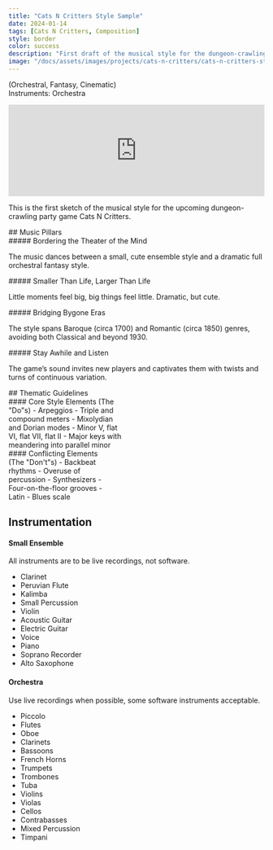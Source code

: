 ```yaml
---
title: "Cats N Critters Style Sample"
date: 2024-01-14
tags: [Cats N Critters, Composition]
style: border
color: success
description: "First draft of the musical style for the dungeon-crawling party game Cats N Critters."
image: "/docs/assets/images/projects/cats-n-critters/cats-n-critters-stylesamplepost.png"
---
```


(Orchestral, Fantasy, Cinematic)\
Instruments: Orchestra
<iframe width="100%" height="180" scrolling="no" frameborder="no" allow="autoplay" src="https://w.soundcloud.com/player/?url=https%3A//api.soundcloud.com/tracks/1717886721%3Fsecret_token%3Ds-HJmRxpsSAaL&color=%235183ab&auto_play=false&hide_related=false&show_comments=true&show_user=true&show_reposts=false&show_teaser=true"></iframe>

This is the first sketch of the musical style for the upcoming dungeon-crawling party game Cats N Critters.

<div class="row" markdown="1">
## Music Pillars
<div class="row" markdown="1">
<div class="col" markdown="1">
##### Bordering the Theater of the Mind
 
The music dances between a small, cute ensemble style and a dramatic full orchestral fantasy style.
</div>

<div class="col" markdown="1">
##### Smaller Than Life, Larger Than Life

Little moments feel big, big things feel little. Dramatic, but cute. 
</div>

<div class="col" markdown="1">
##### Bridging Bygone Eras

The style spans Baroque (circa 1700) and Romantic (circa 1850) genres, avoiding both Classical and beyond 1930.
</div>

<div class="col" markdown="1">
##### Stay Awhile and Listen

The game’s sound invites new players and captivates them with twists and turns of continuous variation.
</div>
</div>
</div>

<div class="row" markdown="1">
## Thematic Guidelines
<div class="row" markdown="1">
<div class="col" markdown="1" style="min-width:45%; max-width:45%;">
#### Core Style Elements (The "Do"s)
-	Arpeggios
-	Triple and compound meters
-	Mixolydian and Dorian modes
-	Minor V, flat VI, flat VII, flat II
-	Major keys with meandering into parallel minor
</div>

<div class="col" markdown="1" style="min-width:15%; max-width:15%;">
</div>

<div class="col" markdown="1" style="min-width:40%; max-width:40%;">
#### Conflicting Elements (The "Don't"s)
-	Backbeat rhythms
-	Overuse of percussion
-	Synthesizers
-	Four-on-the-floor grooves
-	Latin
-	Blues scale
</div>

</div>
</div>

## Instrumentation
#### Small Ensemble
All instruments are to be live recordings, not software. 
-	Clarinet
-	Peruvian Flute
-	Kalimba
-	Small Percussion
-	Violin
-	Acoustic Guitar
-	Electric Guitar
-	Voice
-	Piano
-	Soprano Recorder
-	Alto Saxophone

#### Orchestra
Use live recordings when possible, some software instruments acceptable.
-	Piccolo
-	Flutes
-	Oboe
-	Clarinets
-	Bassoons
-	French Horns
-	Trumpets
-	Trombones
-	Tuba
-	Violins
-	Violas
-	Cellos
-	Contrabasses
-	Mixed Percussion
-	Timpani
